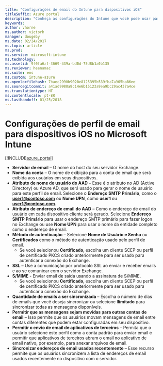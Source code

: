 ```yaml
---
title: "Configurações de email do Intune para dispositivos iOS"
titleSuffix: Azure portal
description: "Conheça as configurações do Intune que você pode usar para configurar as conexões de email em dispositivos iOS."
keywords: 
author: vhorne
ms.author: victorh
manager: dougeby
ms.date: 02/24/2017
ms.topic: article
ms.prod: 
ms.service: microsoft-intune
ms.technology: 
ms.assetid: 9f0fa6af-3669-439a-bd0d-75d8b1a0b135
ms.reviewer: heenamac
ms.suite: ems
ms.custom: intune-azure
ms.openlocfilehash: 7baec2990b9020e8125395b589fba7a965ba86ee
ms.sourcegitcommit: a41ad9988a8c14e6b15123a9ea9bc29ac437a4ce
ms.translationtype: HT
ms.contentlocale: pt-BR
ms.lasthandoff: 01/25/2018
---
```

# <a name="email-profile-settings-for-ios-devices-in-microsoft-intune"></a>Configurações de perfil de email para dispositivos iOS no Microsoft Intune

[!INCLUDE[azure_portal](./includes/azure_portal.md)]



- **Servidor de email** – O nome do host do seu servidor Exchange.
- **Nome da conta** – O nome de exibição para a conta de email que será exibida aos usuários em seus dispositivos.
- **Atributo de nome de usuário do AAD** – Esse é o atributo no AD (Active Directory) ou Azure AD, que será usado para gerar o nome de usuário para este perfil de email. Selecione o **Endereço SMTP Primário**, como o **user1@contoso.com** ou **Nome UPN**, como **user1** ou **user1@contoso.com**.
- **Atributo de endereço de email do AAD** – Como o endereço de email do usuário em cada dispositivo cliente será gerado. Selecione **Endereço SMTP Primário** para usar o endereço SMTP primário para fazer logon no Exchange ou use **Nome UPN** para usar o nome da entidade completo como o endereço de email.
- **Método de autenticação** – Selecione **Nome de Usuário e Senha** ou **Certificados** como o método de autenticação usado pelo perfil de email.
    - Se você selecionou **Certificado**, escolha um cliente SCEP ou perfil de certificado PKCS criado anteriormente para ser usado para autenticar a conexão do Exchange.
- **SSL** – Use a comunicação por protocolo SSL ao enviar e receber emails e ao se comunicar com o servidor Exchange.
- **S/MIME** - Enviar email de saída usando a assinatura de S/MIME.
    - Se você selecionou **Certificado**, escolha um cliente SCEP ou perfil de certificado PKCS criado anteriormente para ser usado para autenticar a conexão do Exchange.
- **Quantidade de emails a ser sincronizada** – Escolha o número de dias de emails que você deseja sincronizar ou selecione **Ilimitado** para sincronizar todas as mensagens disponíveis.
- **Permitir que as mensagens sejam movidas para outras contas de email** – Isso permite que os usuários movam mensagens de email entre contas diferentes que podem estar configuradas em seu dispositivo.
- **Permitir o envio de email de aplicativos de terceiros** – Permita que o usuário selecione este perfil como a conta padrão para enviar email e permitir que aplicativos de terceiros abram o email no aplicativo de email nativo, por exemplo, para anexar arquivos de email.
- **Sincronizar endereços de email usados recentemente** – Esse recurso permite que os usuários sincronizem a lista de endereços de email usados recentemente no dispositivo com o servidor.
